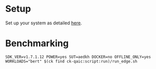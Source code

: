 # Setup
Set up your system as detailed [here](https://github.com/krai/ck-qaic/blob/main/script/setup.aedk/README.md).

# Benchmarking
```
SDK_VER=v1.7.1.12 POWER=yes SUT=aedkh DOCKER=no OFFLINE_ONLY=yes WORKLOADS="bert" $(ck find ck-qaic:script:run)/run_edge.sh
```
